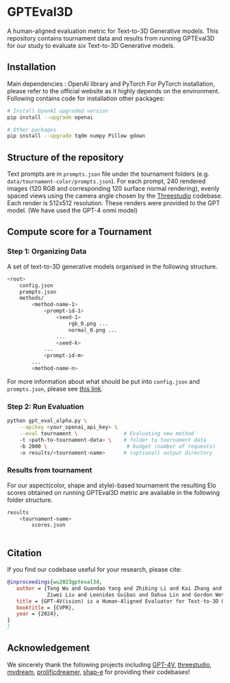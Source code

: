 # GPTEval3D

A human-aligned evaluation metric for Text-to-3D Generative models.
This repository contains tournament data and results from running GPTEval3D for our study to evaluate six Text-to-3D Generative models. 

## Installation

Main dependencies : OpenAI library and PyTorch
For PyTorch installation, please refer to the official website as it highly depends on the environment.
Following contains code for installation other packages:

```bash
# Install OpenAI upgraded version
pip install --upgrade openai

# Other packages
pip install --upgrade tqdm numpy Pillow gdown
```

## Structure of the repository

Text prompts are in `prompts.json` file under the tournament folders (e.g. `data/tournament-color/prompts.json`).
For each prompt, 240 rendered images (120 RGB and corresponding 120 surface normal rendering), evenly spaced views using the camera angle chosen by the [Threestudio](https://github.com/threestudio-project/threestudio) codebase.
Each render is 512x512 resolution.
These renders were provided to the GPT model. (We have used the GPT-4 onmi model)

## Compute score for a Tournament

### Step 1: Organizing Data

A set of text-to-3D generative models organised in the following structure.

```bash
<root>
    config.json
    prompts.json
    methods/
        <method-name-1>
            <prompt-id-1>
                <seed-1>
                    rgb_0.png ...
                    normal_0.png ...   
                ...
                <seed-k>
            ...
            <prompt-id-m>
        ...
        <method-name-n>
```

For more information about what should be put into `config.json` and `prompts.json`,
please see [this link](assets/data_format.md).

### Step 2: Run Evaluation

```bash
python gpt_eval_alpha.py \
    --apikey <your_openai_api_key> \
    --eval tournament \               # Evaluating new method
    -t <path-to-tournament-data> \    # folder to tournament data
    -b 2000 \                          # budget (number of requests)
    -o results/<tournament-name>      # (optional) output directory
```
### Results from tournament

For our aspect(color, shape and style)-based tournament the resulting Elo scores obtained on running GPTEval3D metric are available in the following folder structure.

```bash
results
    <tournament-name>
        scores.json
    
```
## Citation

If you find our codebase useful for your research, please cite:

```bibtex
@inproceedings{wu2023gpteval3d,
   author = {Tong Wu and Guandao Yang and Zhibing Li and Kai Zhang and
             Ziwei Liu and Leonidas Guibas and Dahua Lin and Gordon Wetzstein},
   title = {GPT-4V(ision) is a Human-Aligned Evaluator for Text-to-3D Generation},
   booktitle = {CVPR},
   year = {2024},
}
}
```
## Acknowledgement
We sincerely thank the following projects including [GPT-4V](https://chat.openai.com/), [threestudio](https://github.com/threestudio-project/threestudio), [mvdream](https://github.com/MV-Dream/MVDream), [prolificdreamer](https://github.com/thu-ml/prolificdreamer), [shap-e](https://github.com/openai/shap-e) for providing their codebases!
